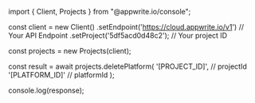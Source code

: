 import { Client, Projects } from "@appwrite.io/console";

const client = new Client()
    .setEndpoint('https://cloud.appwrite.io/v1') // Your API Endpoint
    .setProject('5df5acd0d48c2'); // Your project ID

const projects = new Projects(client);

const result = await projects.deletePlatform(
    '[PROJECT_ID]', // projectId
    '[PLATFORM_ID]' // platformId
);

console.log(response);
